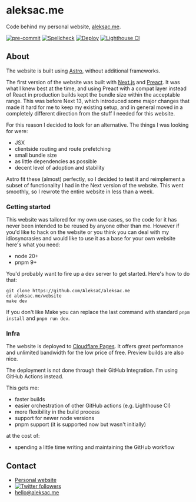 # aleksac.me

Code behind my personal website, [aleksac.me](https://aleksac.me).

[![pre-commit](https://github.com/AleksaC/aleksac.me/actions/workflows/pre-commit.yml/badge.svg)](https://github.com/AleksaC/aleksac.me/actions/workflows/pre-commit.yml)
[![Spellcheck](https://github.com/AleksaC/aleksac.me/actions/workflows/spellcheck.yml/badge.svg)](https://github.com/AleksaC/aleksac.me/actions/workflows/spellcheck.yml)
[![Deploy](https://github.com/AleksaC/aleksac.me/actions/workflows/deploy.yml/badge.svg)](https://github.com/AleksaC/aleksac.me/actions/workflows/deploy.yml)
[![Lighthouse CI](https://github.com/AleksaC/aleksac.me/actions/workflows/lighthouse-ci.yml/badge.svg)](https://github.com/AleksaC/aleksac.me/actions/workflows/lighthouse-ci.yml)

## About

The website is built using [Astro](https://github.com/withastro/astro), without additional frameworks.

The first version of the website was built with [Next.js](https://github.com/vercel/next.js)
and [Preact](https://preactjs.com/). It was what I knew best at the time, and using
Preact with a compat layer instead of React in production builds kept the bundle
size within the acceptable range. This was before Next 13, which introduced
some major changes that made it hard for me to keep my existing setup, and in general
moved in a completely different direction from the stuff I needed for this website.

For this reason I decided to look for an alternative. The things I was looking for were:
- JSX
- clientside routing and route prefetching
- small bundle size
- as little dependencies as possible
- decent level of adoption and stability

Astro fit these (almost) perfectly, so I decided to test it and reimplement a subset
of functionality I had in the Next version of the website. This went smoothly, so
I rewrote the entire website in less than a week.

### Getting started

This website was tailored for my own use cases, so the code for it has never been
intended to be reused by anyone other than me. However if you'd like to hack on the
website or you think you can deal with my idiosyncrasies and would like to use
it as a base for your own website here's what you need:

- node 20+
- pnpm 9+

You'd probably want to fire up a dev server to get started. Here's how to do that:

```
git clone https://github.com/AleksaC/aleksac.me
cd aleksac.me/website
make dev
```

If you don't like Make you can replace the last command with standard `pnpm install`
and `pnpm run dev`.

### Infra

The website is deployed to [Cloudflare Pages](https://pages.cloudflare.com/).
It offers great performance and unlimited bandwidth for the low price of free.
Preview builds are also nice.

The deployment is not done through their GitHub Integration. I'm using GitHub Actions instead.

This gets me:

- faster builds
- easier orchestration of other GitHub actions (e.g. Lighthouse CI)
- more flexibility in the build process
- support for newer node versions
- pnpm support (it is supported now but wasn't initially)

at the cost of:

- spending a little time writing and maintaining the GitHub workflow

## Contact
- [Personal website](https://aleksac.me)
- <a target="_blank" href="http://twitter.com/aleksa_c_"><img alt='Twitter followers' src="https://img.shields.io/twitter/follow/aleksa_c_.svg?style=social"></a>
- hello@aleksac.me
